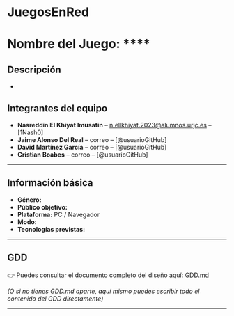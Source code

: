 ﻿# JuegosEnRed
# Nombre del Juego: ****

## Descripción
*
## Integrantes del equipo
- **Nasreddin El Khiyat Imusatin** – n.ellkhiyat.2023@alumnos.urjc.es – [1Nash0]
- **Jaime Alonso Del Real** – correo – [@usuarioGitHub]
- **David Martínez García** – correo – [@usuarioGitHub]
- **Cristian Boabes** – correo – [@usuarioGitHub]

---

## Información básica
- **Género:** 
- **Público objetivo:** 
- **Plataforma:** PC / Navegador  
- **Modo:** 
- **Tecnologías previstas:** 

---

## GDD
👉 Puedes consultar el documento completo del diseño aquí: [GDD.md](./GDD.md)

*(O si no tienes GDD.md aparte, aquí mismo puedes escribir todo el contenido del GDD directamente)*

---

